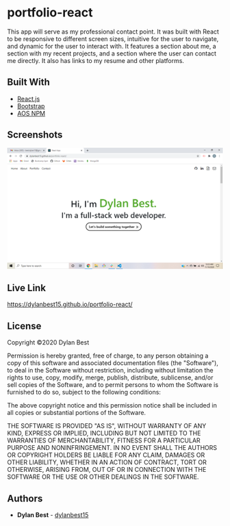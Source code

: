 # portfolio-react
This app will serve as my professional contact point. It was built with React to be responsive to different screen sizes, intuitive for the user to navigate, and dynamic for the user to interact with. It features a section about me, a section with my recent projects, and a section where the user can contact me directly. It also has links to my resume and other platforms.

## Built With
- <a href="https://reactjs.org/">React.js</a>
- <a href="https://getbootstrap.com/">Bootstrap</a>
- <a href="https://www.npmjs.com/package/aos">AOS NPM</a>

## Screenshots
![portfolio-react](screenshot-hw15.png)

## Live Link
https://dylanbest15.github.io/portfolio-react/

## License
Copyright ©2020 Dylan Best

Permission is hereby granted, free of charge, to any person obtaining a copy of this software and associated documentation files (the "Software"), to deal in the Software without restriction, including without limitation the rights to use, copy, modify, merge, publish, distribute, sublicense, and/or sell copies of the Software, and to permit persons to whom the Software is furnished to do so, subject to the following conditions:

The above copyright notice and this permission notice shall be included in all copies or substantial portions of the Software.

THE SOFTWARE IS PROVIDED "AS IS", WITHOUT WARRANTY OF ANY KIND, EXPRESS OR IMPLIED, INCLUDING BUT NOT LIMITED TO THE WARRANTIES OF MERCHANTABILITY, FITNESS FOR A PARTICULAR PURPOSE AND NONINFRINGEMENT. IN NO EVENT SHALL THE AUTHORS OR COPYRIGHT HOLDERS BE LIABLE FOR ANY CLAIM, DAMAGES OR OTHER LIABILITY, WHETHER IN AN ACTION OF CONTRACT, TORT OR OTHERWISE, ARISING FROM, OUT OF OR IN CONNECTION WITH THE SOFTWARE OR THE USE OR OTHER DEALINGS IN THE SOFTWARE.

## Authors
- **Dylan Best** - [dylanbest15](https://github.com/dylanbest15)